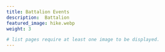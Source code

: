 ```yaml
---
title: Battalion Events
description:  Battalion 
featured_image: hike.webp
weight: 3

# list pages require at least one image to be displayed.
---
```

